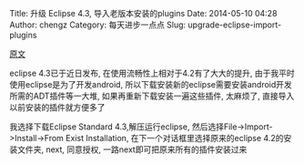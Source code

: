 Title: 升级 Eclipse 4.3, 导入老版本安装的plugins
Date: 2014-05-10 04:28
Author: chengz
Category: 每天进步一点点
Slug: upgrade-eclipse-import-plugins

[原文](http://blog.ready4go.com/blog/2013/07/02/update-eclipse-4-dot-3/)

eclipse 4.3已于近日发布, 在使用流畅性上相对于4.2有了大大的提升,
由于我平时使用eclipse是为了开发android,
所以下载安装新的eclipse需要安装android开发所需的ADT插件等一大堆,
如果再重新下载安装一遍这些插件, 太麻烦了,
直接导入以前安装的插件就方便多了

我选择下载Eclipse Standard 4.3,解压运行eclipse,
然后选择File-\>Import-\>Install-\>From Exist Installation,
在下一个对话框里选择原来的eclipse 4.2的安装文件夹, next, 同意授权,
一路next即可把原来所有的插件安装过来
